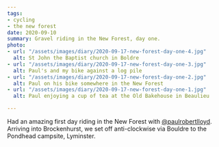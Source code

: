 ```yaml
---
tags:
- cycling
- the new forest
date: 2020-09-10
summary: Gravel riding in the New Forest, day one.
photo:
- url: "/assets/images/diary/2020-09-17-new-forest-day-one-4.jpg"
  alt: St John the Baptist church in Boldre
- url: "/assets/images/diary/2020-09-17-new-forest-day-one-3.jpg"
  alt: Paul's and my bike against a log pile
- url: "/assets/images/diary/2020-09-17-new-forest-day-one-2.jpg"
  alt: Paul on his bike somewhere in the New Forest
- url: "/assets/images/diary/2020-09-17-new-forest-day-one-1.jpg"
  alt: Paul enjoying a cup of tea at the Old Bakehouse in Beaulieu

---
```

Had an amazing first day riding in the New Forest with [@paulrobertlloyd](https://paulrobertlloyd.com). Arriving into Brockenhurst, we set off anti-clockwise via Bouldre to the Pondhead campsite, Lyminster.